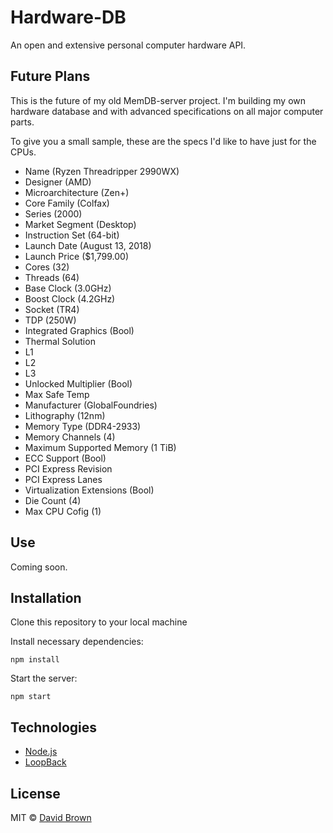 # Hardware-DB

An open and extensive personal computer hardware API.

## Future Plans
This is the future of my old MemDB-server project. I'm building my own hardware database and with advanced specifications on all major computer parts. 

To give you a small sample, these are the specs I'd like to have just for the CPUs.

- Name (Ryzen Threadripper 2990WX)
- Designer (AMD)
- Microarchitecture (Zen+)
- Core Family (Colfax)
- Series (2000)
- Market Segment (Desktop)
- Instruction Set (64-bit)
- Launch Date (August 13, 2018)
- Launch Price ($1,799.00)
- Cores (32)
- Threads (64)
- Base Clock (3.0GHz)
- Boost Clock (4.2GHz)
- Socket (TR4)
- TDP (250W)
- Integrated Graphics (Bool)
- Thermal Solution
- L1
- L2
- L3
- Unlocked Multiplier (Bool)
- Max Safe Temp
- Manufacturer (GlobalFoundries)
- Lithography (12nm)
- Memory Type (DDR4-2933)
- Memory Channels (4)
- Maximum Supported Memory (1 TiB)
- ECC Support (Bool)
- PCI Express Revision
- PCI Express Lanes
- Virtualization Extensions (Bool)
- Die Count (4)
- Max CPU Cofig (1)

## Use
Coming soon.

## Installation

Clone this repository to your local machine

Install necessary dependencies:

```
npm install
```

Start the server:

```
npm start
```

## Technologies

* [Node.js](https://nodejs.org/en/)
* [LoopBack](http://loopback.io)

## License

MIT © [David Brown](https://github.com/Adobe-Android)